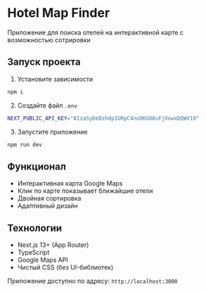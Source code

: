# Hotel Map Finder

Приложение для поиска отелей на интерактивной карте с возможностью сотрировки

## Запуск проекта

1. Установите зависимости
```bash
npm i
```
2. Создайте файл `.env`
```bash
NEXT_PUBLIC_API_KEY="AIzaSyDeDzhdpIURpC4noO6GO8uFjVowxDQWV10"
```
3. Запустите приложение
```bash
npm run dev
```

## Функционал

* Интерактивная карта Google Maps
* Клик по карте показывает ближайшие отели
* Двойная сортировка
* Адаптивный дизайн

## Технологии

* Next.js 13+ (App Router)
* TypeScript
* Google Maps API
* Чистый CSS (без UI-библиотек)

Приложение доступно по адресу: `http://localhost:3000`
